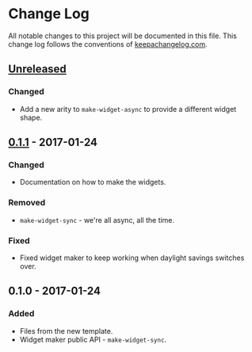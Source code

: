 # Change Log
All notable changes to this project will be documented in this file. This change log follows the conventions of [keepachangelog.com](http://keepachangelog.com/).

## [Unreleased]
### Changed
- Add a new arity to `make-widget-async` to provide a different widget shape.

## [0.1.1] - 2017-01-24
### Changed
- Documentation on how to make the widgets.

### Removed
- `make-widget-sync` - we're all async, all the time.

### Fixed
- Fixed widget maker to keep working when daylight savings switches over.

## 0.1.0 - 2017-01-24
### Added
- Files from the new template.
- Widget maker public API - `make-widget-sync`.

[Unreleased]: https://github.com/your-name/viterbi/compare/0.1.1...HEAD
[0.1.1]: https://github.com/your-name/viterbi/compare/0.1.0...0.1.1
